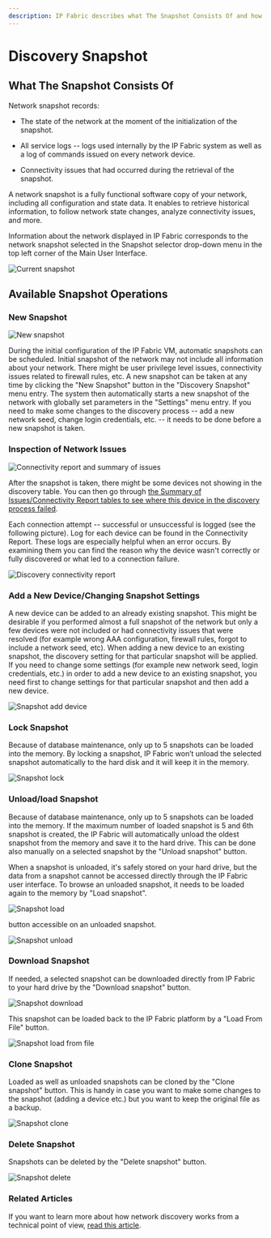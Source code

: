 ```yaml
---
description: IP Fabric describes what The Snapshot Consists Of and how you can operate it.
---
```


# Discovery Snapshot

## What The Snapshot Consists Of

Network snapshot records:

- The state of the network at the moment of the initialization of the
  snapshot.

- All service logs -- logs used internally by the IP Fabric system as
  well as a log of commands issued on every network device.

- Connectivity issues that had occurred during the retrieval of the
  snapshot.

A network snapshot is a fully functional software copy of your network,
including all configuration and state data. It enables to retrieve
historical information, to follow network state changes, analyze
connectivity issues, and more.

Information about the network displayed in IP Fabric corresponds to the
network snapshot selected in the Snapshot selector drop-down menu in the
top left corner of the Main User Interface.

![Current snapshot](snapshots/current_snapshot.png)

## Available Snapshot Operations

### New Snapshot

![New snapshot](snapshots/new_snapshot.png)

During the initial configuration of the IP Fabric VM, automatic
snapshots can be scheduled. Initial snapshot of the network may not
include all information about your network. There might be user
privilege level issues, connectivity issues related to firewall rules,
etc. A new snapshot can be taken at any time by clicking the "New
Snapshot" button in the "Discovery Snapshot" menu entry. The system then
automatically starts a new snapshot of the network with globally set
parameters in the "Settings" menu entry. If you need to make some
changes to the discovery process -- add a new network seed, change login
credentials, etc. -- it needs to be done before a new snapshot is taken.

### Inspection of Network Issues

![Connectivity report and summary of issues](snapshots/connectivity_report.png)

After the snapshot is taken, there might be some devices not showing in
the discovery table. You can then go through [the Summary of
Issues/Connectivity Report tables to see where this device in the
discovery process
failed](../Getting_Started/Overview/How_Discovery_Works/common_problems/finetune-ssh-telnet.md).

Each connection attempt -- successful or unsuccessful is logged (see the
following picture). Log for each device can be found in the Connectivity
Report. These logs are especially helpful when an error occurs. By
examining them you can find the reason why the device wasn't correctly
or fully discovered or what led to a connection failure.

![Discovery connectivity report](snapshots/discovery_connectivity_report.png)

### Add a New Device/Changing Snapshot Settings

A new device can be added to an already existing snapshot. This might be
desirable if you performed almost a full snapshot of the network but
only a few devices were not included or had connectivity issues that
were resolved (for example wrong AAA configuration, firewall rules,
forgot to include a network seed, etc). When adding a new device to an
existing snapshot, the discovery setting for that particular snapshot
will be applied. If you need to change some settings (for example new
network seed, login credentials, etc.) in order to add a new device to
an existing snapshot, you need first to change settings for that
particular snapshot and then add a new device.

![Snapshot add device](snapshots/snapshot_add_device.png)

### Lock Snapshot

Because of database maintenance, only up to 5 snapshots can be loaded
into the memory. By locking a snapshot, IP Fabric won’t unload the
selected snapshot automatically to the hard disk and it will keep it in
the memory.

![Snapshot lock](snapshots/snapshot_lock.png)

### Unload/load Snapshot

Because of database maintenance, only up to 5 snapshots can be loaded
into the memory. If the maximum number of loaded snapshot is 5 and 6th
snapshot is created, the IP Fabric will automatically unload the oldest
snapshot from the memory and save it to the hard drive. This can be done
also manually on a selected snapshot by the "Unload snapshot" button.

When a snapshot is unloaded, it's safely stored on your hard drive, but
the data from a snapshot cannot be accessed directly through the IP
Fabric user interface. To browse an unloaded snapshot, it needs to be
loaded again to the memory by "Load snapshot".

![Snapshot load](snapshots/snapshot_load.png)

button accessible on an unloaded snapshot.

![Snapshot unload](snapshots/snapshot_unload.png)

### Download Snapshot

If needed, a selected snapshot can be downloaded directly from IP Fabric
to your hard drive by the "Download snapshot" button.

![Snapshot download](snapshots/snapshot_download.png)

This snapshot can be loaded back to the IP Fabric platform by a "Load
From File" button.

![Snapshot load from file](snapshots/snapshot_load_from_file.png)

### Clone Snapshot

Loaded as well as unloaded snapshots can be cloned by the "Clone
snapshot" button. This is handy in case you want to make some changes to
the snapshot (adding a device etc.) but you want to keep the original
file as a backup.

![Snapshot clone](snapshots/snapshot_clone.png)

### Delete Snapshot

Snapshots can be deleted by the "Delete snapshot" button.

![Snapshot delete](snapshots/snapshot_delete.png)

### Related Articles

If you want to learn more about how network discovery works from a
technical point of view, [read this article](../Getting_Started/Overview/How_Discovery_Works/CLI_discovery.md).
